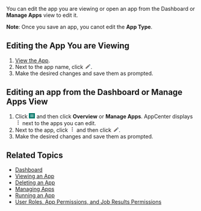 You can edit the app you are viewing or open an app from the Dashboard or **Manage Apps** view to edit it. 

**Note**: Once you save an app, you canot edit the **App Type**.

## Editing the App You are Viewing

1. [View the App](viewing-app.md).
2. Next to the app name, click ![edit app button](images/edit-app.png).
4. Make the desired changes and save them as prompted.
 
## Editing an app from the Dashboard or Manage Apps View

1. Click ![menu button](images/menu-button.png) and then click **Overview** or **Manage Apps**. AppCenter displays ![more options button](images/more-options.png) next to the apps you can edit.
2. Next to the app, click ![more options button](images/more-options.png) and then click ![edit app button](images/edit-app.png).
4. Make the desired changes and save them as prompted.

## Related Topics
* [Dashboard](overview.md)
* [Viewing an App](viewing-app.md)
* [Deleting an App](deleting-app.md)
* [Managing Apps](manage-apps.md)
* [Running an App](running-app.md)
* [User Roles, App Permissions, and Job Results Permissions](app-permission-user-role.md)

